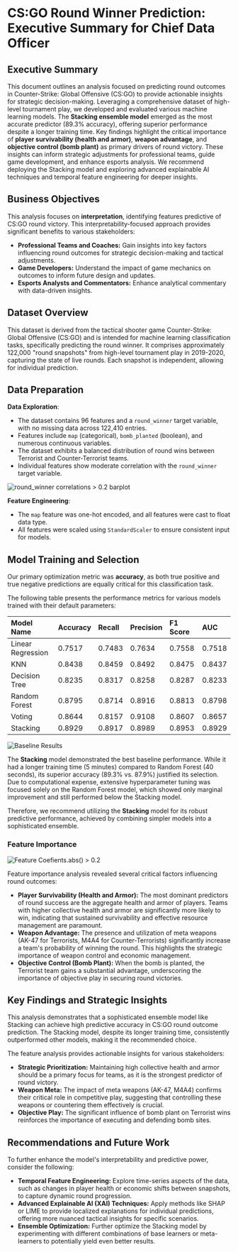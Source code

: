 # CS:GO Round Winner Prediction: Executive Summary for Chief Data Officer

## Executive Summary

This document outlines an analysis focused on predicting round outcomes in Counter-Strike: Global Offensive (CS:GO) to provide actionable insights for strategic decision-making. Leveraging a comprehensive dataset of high-level tournament play, we developed and evaluated various machine learning models. The **Stacking ensemble model** emerged as the most accurate predictor (89.3% accuracy), offering superior performance despite a longer training time. Key findings highlight the critical importance of **player survivability (health and armor)**, **weapon advantage**, and **objective control (bomb plant)** as primary drivers of round victory. These insights can inform strategic adjustments for professional teams, guide game development, and enhance esports analysis. We recommend deploying the Stacking model and exploring advanced explainable AI techniques and temporal feature engineering for deeper insights.

## Business Objectives

This analysis focuses on **interpretation**, identifying features predictive of CS:GO round victory. This interpretability-focused approach provides significant benefits to various stakeholders:

*   **Professional Teams and Coaches:** Gain insights into key factors influencing round outcomes for strategic decision-making and tactical adjustments.
*   **Game Developers:** Understand the impact of game mechanics on outcomes to inform future design and updates.
*   **Esports Analysts and Commentators:** Enhance analytical commentary with data-driven insights.

## Dataset Overview

This dataset is derived from the tactical shooter game Counter-Strike: Global Offensive (CS:GO) and is intended for machine learning classification tasks, specifically predicting the round winner. It comprises approximately 122,000 "round snapshots" from high-level tournament play in 2019-2020, capturing the state of live rounds. Each snapshot is independent, allowing for individual prediction.

## Data Preparation

**Data Exploration**:
- The dataset contains 96 features and a `round_winner` target variable, with no missing data across 122,410 entries.
- Features include `map` (categorical), `bomb_planted` (boolean), and numerous continuous variables.
- The dataset exhibits a balanced distribution of round wins between Terrorist and Counter-Terrorist teams.
- Individual features show moderate correlation with the `round_winner` target variable.

![`round_winner` correlations > 0.2 barplot](./correlation.png)

**Feature Engineering**:
- The `map` feature was one-hot encoded, and all features were cast to float data type.
- All features were scaled using `StandardScaler` to ensure consistent input for models.

## Model Training and Selection

Our primary optimization metric was **accuracy**, as both true positive and true negative predictions are equally critical for this classification task.

The following table presents the performance metrics for various models trained with their default parameters:

| Model Name | Accuracy | Recall | Precision | F1 Score | AUC |
| :---------------- | :------- | :----- | :-------- | :------- | :----- |
| Linear Regression | 0.7517 | 0.7483 | 0.7634 | 0.7558 | 0.7518 |
| KNN | 0.8438 | 0.8459 | 0.8492 | 0.8475 | 0.8437 |
| Decision Tree | 0.8235 | 0.8317 | 0.8258 | 0.8287 | 0.8233 |
| Random Forest | 0.8795 | 0.8714 | 0.8916 | 0.8813 | 0.8798 |
| Voting | 0.8644 | 0.8157 | 0.9108 | 0.8607 | 0.8657 |
| Stacking | 0.8929 | 0.8917 | 0.8989 | 0.8953 | 0.8929 |

![Baseline Results](./baseline_results.png)

The **Stacking** model demonstrated the best baseline performance. While it had a longer training time (5 minutes) compared to Random Forest (40 seconds), its superior accuracy (89.3% vs. 87.9%) justified its selection. Due to computational expense, extensive hyperparameter tuning was focused solely on the Random Forest model, which showed only marginal improvement and still performed below the Stacking model.

Therefore, we recommend utilizing the **Stacking** model for its robust predictive performance, achieved by combining simpler models into a sophisticated ensemble.

### Feature Importance

![Feature Coefients.abs() > 0.2](./feature_analysis.png)

Feature importance analysis revealed several critical factors influencing round outcomes:

*   **Player Survivability (Health and Armor):** The most dominant predictors of round success are the aggregate health and armor of players. Teams with higher collective health and armor are significantly more likely to win, indicating that sustained survivability and effective resource management are paramount.
*   **Weapon Advantage:** The presence and utilization of meta weapons (AK-47 for Terrorists, M4A4 for Counter-Terrorists) significantly increase a team's probability of winning the round. This highlights the strategic importance of weapon control and economic management.
*   **Objective Control (Bomb Plant):** When the bomb is planted, the Terrorist team gains a substantial advantage, underscoring the importance of objective play in securing round victories.

## Key Findings and Strategic Insights

This analysis demonstrates that a sophisticated ensemble model like Stacking can achieve high predictive accuracy in CS:GO round outcome prediction. The Stacking model, despite its longer training time, consistently outperformed other models, making it the recommended choice.

The feature analysis provides actionable insights for various stakeholders:
*   **Strategic Prioritization:** Maintaining high collective health and armor should be a primary focus for teams, as it is the strongest predictor of round victory.
*   **Weapon Meta:** The impact of meta weapons (AK-47, M4A4) confirms their critical role in competitive play, suggesting that controlling these weapons or countering them effectively is crucial.
*   **Objective Play:** The significant influence of bomb plant on Terrorist wins reinforces the importance of executing and defending bomb sites.

## Recommendations and Future Work

To further enhance the model's interpretability and predictive power, consider the following:

*   **Temporal Feature Engineering:** Explore time-series aspects of the data, such as changes in player health or economic shifts between snapshots, to capture dynamic round progression.
*   **Advanced Explainable AI (XAI) Techniques:** Apply methods like SHAP or LIME to provide localized explanations for individual predictions, offering more nuanced tactical insights for specific scenarios.
*   **Ensemble Optimization:** Further optimize the Stacking model by experimenting with different combinations of base learners or meta-learners to potentially yield even better results.
